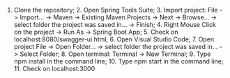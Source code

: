 1. Clone the repository; 2. Open Spring Tools Suite; 3. Import project: File -> Import... -> Maven -> Existing Maven Projects -> Next -> Browse... -> select folder the project was saved in... -> Finish; 4. Right Mouse Click on the project -> Run As -> Spring Boot App; 5. Check on localhost:8080/swagger-ui.html; 6. Open Visual Studio Code; 7. Open project File -> Open Folder... -> select folder the project was saved in... -> Select Folder; 8. Open terminal: Terminal -> New Terminal; 9. Type npm install in the command line; 10. Type npm start in the command line; 11. Check on localhost:3000


